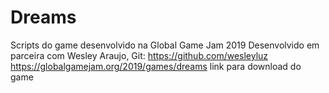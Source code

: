 # Dreams
Scripts do game desenvolvido na Global Game Jam 2019
Desenvolvido em parceira com Wesley Araujo, Git: https://github.com/wesleyluz
https://globalgamejam.org/2019/games/dreams link para download do game
